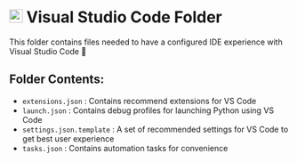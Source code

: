 # <img src="https://code.visualstudio.com/assets/images/code-stable.png" height=24 /> Visual Studio Code Folder

This folder contains files needed to have a configured IDE experience with Visual Studio Code 💖

## Folder Contents:

* `extensions.json` : Contains recommend extensions for VS Code
* `launch.json` : Contains debug profiles for launching Python using VS Code
* `settings.json.template` : A set of recommended settings for VS Code to get best user experience
* `tasks.json` : Contains automation tasks for convenience
